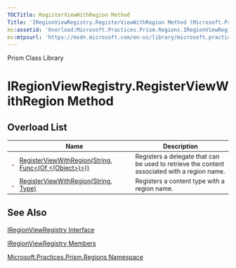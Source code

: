 ```yaml
---
TOCTitle: RegisterViewWithRegion Method
Title: 'IRegionViewRegistry.RegisterViewWithRegion Method (Microsoft.Practices.Prism.Regions)'
ms:assetid: 'Overload:Microsoft.Practices.Prism.Regions.IRegionViewRegistry.RegisterViewWithRegion'
ms:mtpsurl: 'https://msdn.microsoft.com/en-us/library/microsoft.practices.prism.regions.iregionviewregistry.registerviewwithregion(v=pandp.50)'
---
```


Prism Class Library

IRegionViewRegistry.RegisterViewWithRegion Method
=====================================================

Overload List
-------------

<span id="overloadMembersTableToggle"></span>
<table>

<thead>
<tr class="header">
<th> </th>
<th>Name</th>
<th>Description</th>
</tr>
</thead>
<tbody>
<tr class="odd">
<td><img src="images/public-method.gif" title="Public method" /></td>
<td><a href="https://msdn.microsoft.com/library/microsoft.practices.prism.regions.iregionviewregistry.registerviewwithregion(system.string%2csystem.func%7bsystem.object%7d)">RegisterViewWithRegion(String, Func&lt;(Of &lt;(Object&gt;)&gt;))</a></td>
<td><div class="summary">
Registers a delegate that can be used to retrieve the content associated with a region name.
</div></td>
</tr>
<tr class="even">
<td><img src="images/public-method.gif" title="Public method" /></td>
<td><a href="https://msdn.microsoft.com/library/microsoft.practices.prism.regions.iregionviewregistry.registerviewwithregion(system.string%2csystem.type)">RegisterViewWithRegion(String, Type)</a></td>
<td><div class="summary">
Registers a content type with a region name.
</div></td>
</tr>
</tbody>
</table>

See Also
--------


[IRegionViewRegistry Interface](https://msdn.microsoft.com/library/microsoft.practices.prism.regions.iregionviewregistry)

[IRegionViewRegistry Members](https://msdn.microsoft.com/allmembers.t:microsoft.practices.prism.regions.iregionviewregistry)

[Microsoft.Practices.Prism.Regions Namespace](https://msdn.microsoft.com/library/microsoft.practices.prism.regions)
